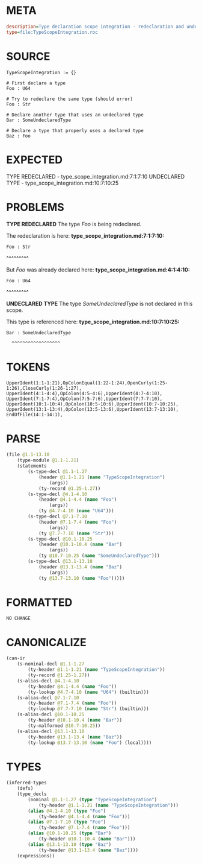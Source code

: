 # META
~~~ini
description=Type declaration scope integration - redeclaration and undeclared type errors
type=file:TypeScopeIntegration.roc
~~~
# SOURCE
~~~roc
TypeScopeIntegration := {}

# First declare a type
Foo : U64

# Try to redeclare the same type (should error)
Foo : Str

# Declare another type that uses an undeclared type
Bar : SomeUndeclaredType

# Declare a type that properly uses a declared type
Baz : Foo
~~~
# EXPECTED
TYPE REDECLARED - type_scope_integration.md:7:1:7:10
UNDECLARED TYPE - type_scope_integration.md:10:7:10:25
# PROBLEMS
**TYPE REDECLARED**
The type _Foo_ is being redeclared.

The redeclaration is here:
**type_scope_integration.md:7:1:7:10:**
```roc
Foo : Str
```
^^^^^^^^^

But _Foo_ was already declared here:
**type_scope_integration.md:4:1:4:10:**
```roc
Foo : U64
```
^^^^^^^^^


**UNDECLARED TYPE**
The type _SomeUndeclaredType_ is not declared in this scope.

This type is referenced here:
**type_scope_integration.md:10:7:10:25:**
```roc
Bar : SomeUndeclaredType
```
      ^^^^^^^^^^^^^^^^^^


# TOKENS
~~~zig
UpperIdent(1:1-1:21),OpColonEqual(1:22-1:24),OpenCurly(1:25-1:26),CloseCurly(1:26-1:27),
UpperIdent(4:1-4:4),OpColon(4:5-4:6),UpperIdent(4:7-4:10),
UpperIdent(7:1-7:4),OpColon(7:5-7:6),UpperIdent(7:7-7:10),
UpperIdent(10:1-10:4),OpColon(10:5-10:6),UpperIdent(10:7-10:25),
UpperIdent(13:1-13:4),OpColon(13:5-13:6),UpperIdent(13:7-13:10),
EndOfFile(14:1-14:1),
~~~
# PARSE
~~~clojure
(file @1.1-13.10
	(type-module @1.1-1.21)
	(statements
		(s-type-decl @1.1-1.27
			(header @1.1-1.21 (name "TypeScopeIntegration")
				(args))
			(ty-record @1.25-1.27))
		(s-type-decl @4.1-4.10
			(header @4.1-4.4 (name "Foo")
				(args))
			(ty @4.7-4.10 (name "U64")))
		(s-type-decl @7.1-7.10
			(header @7.1-7.4 (name "Foo")
				(args))
			(ty @7.7-7.10 (name "Str")))
		(s-type-decl @10.1-10.25
			(header @10.1-10.4 (name "Bar")
				(args))
			(ty @10.7-10.25 (name "SomeUndeclaredType")))
		(s-type-decl @13.1-13.10
			(header @13.1-13.4 (name "Baz")
				(args))
			(ty @13.7-13.10 (name "Foo")))))
~~~
# FORMATTED
~~~roc
NO CHANGE
~~~
# CANONICALIZE
~~~clojure
(can-ir
	(s-nominal-decl @1.1-1.27
		(ty-header @1.1-1.21 (name "TypeScopeIntegration"))
		(ty-record @1.25-1.27))
	(s-alias-decl @4.1-4.10
		(ty-header @4.1-4.4 (name "Foo"))
		(ty-lookup @4.7-4.10 (name "U64") (builtin)))
	(s-alias-decl @7.1-7.10
		(ty-header @7.1-7.4 (name "Foo"))
		(ty-lookup @7.7-7.10 (name "Str") (builtin)))
	(s-alias-decl @10.1-10.25
		(ty-header @10.1-10.4 (name "Bar"))
		(ty-malformed @10.7-10.25))
	(s-alias-decl @13.1-13.10
		(ty-header @13.1-13.4 (name "Baz"))
		(ty-lookup @13.7-13.10 (name "Foo") (local))))
~~~
# TYPES
~~~clojure
(inferred-types
	(defs)
	(type_decls
		(nominal @1.1-1.27 (type "TypeScopeIntegration")
			(ty-header @1.1-1.21 (name "TypeScopeIntegration")))
		(alias @4.1-4.10 (type "Foo")
			(ty-header @4.1-4.4 (name "Foo")))
		(alias @7.1-7.10 (type "Foo")
			(ty-header @7.1-7.4 (name "Foo")))
		(alias @10.1-10.25 (type "Bar")
			(ty-header @10.1-10.4 (name "Bar")))
		(alias @13.1-13.10 (type "Baz")
			(ty-header @13.1-13.4 (name "Baz"))))
	(expressions))
~~~
